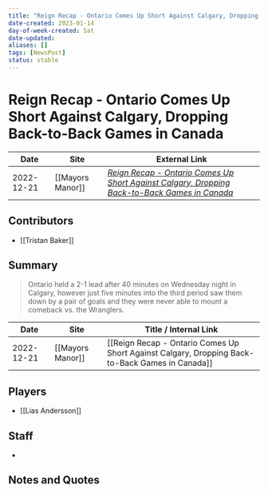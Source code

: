 ```yaml
---
title: "Reign Recap - Ontario Comes Up Short Against Calgary, Dropping Back-to-Back Games in Canada"
date-created: 2023-01-14
day-of-week-created: Sat
date-updated: 
aliases: []
tags: [NewsPost]
status: stable
---
```


# Reign Recap - Ontario Comes Up Short Against Calgary, Dropping Back-to-Back Games in Canada

| Date       | Site             | External Link                                                                                                                                                                                                              |
| ---------- | ---------------- | -------------------------------------------------------------------------------------------------------------------------------------------------------------------------------------------------------------------------- |
| 2022-12-21 | [[Mayors Manor]] | [*Reign Recap - Ontario Comes Up Short Against Calgary, Dropping Back-to-Back Games in Canada*](https://mayorsmanor.com/2022/12/reign-recap-ontario-comes-up-short-against-calgary-dropping-back-to-back-games-in-canada/) |

## Contributors
- [[Tristan Baker]]

## Summary
> Ontario held a 2-1 lead after 40 minutes on Wednesday night in Calgary, however just five minutes into the third period saw them down by a pair of goals and they were never able to mount a comeback vs. the Wranglers.

| Date       | Site             | Title / Internal Link                                                                           |
| ---------- | ---------------- | ----------------------------------------------------------------------------------------------- |
| 2022-12-21 | [[Mayors Manor]] | [[Reign Recap - Ontario Comes Up Short Against Calgary, Dropping Back-to-Back Games in Canada]] |

## Players
- [[Lias Andersson]]

## Staff
- 

## Notes and Quotes

